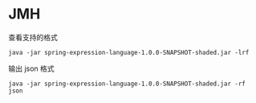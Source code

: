 # JMH

查看支持的格式

```shell
java -jar spring-expression-language-1.0.0-SNAPSHOT-shaded.jar -lrf
```

输出 json 格式

```shell
java -jar spring-expression-language-1.0.0-SNAPSHOT-shaded.jar -rf json
```